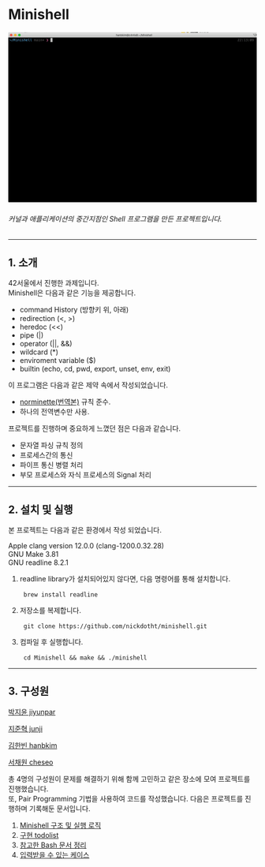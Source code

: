 # Minishell
![run](run.gif)  

###### 커널과 애플리케이션의 중간지점인 Shell 프로그램을 만든 프로젝트입니다.
---


## 1. 소개
42서울에서 진행한 과제입니다.  
Minishell은 다음과 같은 기능을 제공합니다. 

- command History (방향키 위, 아래)
- redirection (<, >)
- heredoc (<<)
- pipe (|)
- operator (||, &&)
- wildcard (*)
- enviroment variable ($)
- builtin (echo, cd, pwd, export, unset, env, exit)

이 프로그램은 다음과 같은 제약 속에서 작성되었습니다.
- [norminette](https://github.com/42School/norminette/blob/master/pdf/en.norm.pdf)[(번역본)](https://github.com/42School/norminette/blob/master/pdf/ko.norm.pdf) 규칙 준수.
- 하나의 전역변수만 사용.


프로젝트를 진행하며 중요하게 느꼈던 점은 다음과 같습니다.
- 문자열 파싱 규칙 정의
- 프로세스간의 통신
- 파이프 통신 병렬 처리
- 부모 프로세스와 자식 프로세스의 Signal 처리


---

## 2. 설치 및 실행

본 프로젝트는 다음과 같은 환경에서 작성 되었습니다.

Apple clang version 12.0.0 (clang-1200.0.32.28)  
GNU Make 3.81  
GNU readline 8.2.1


1. readline library가 설치되어있지 않다면, 다음 명령어를 통해 설치합니다.

		brew install readline
2. 저장소를 복제합니다.

		git clone https://github.com/nickdotht/minishell.git
3. 컴파일 후 실행합니다.

		cd Minishell && make && ./minishell


--- 
## 3. 구성원

[박지윤 jiyunpar](https://github.com/flowjiyun)

[지준혁 junji](https://github.com/ji-junhyuk)

[김한빈 hanbkim](https://github.com/kimchijinju)

[서채원 cheseo](https://github.com/veggie-garden)

총 4명의 구성원이 문제를 해결하기 위해 함께 고민하고 같은 장소에 모여 프로젝트를 진행했습니다.  
또, Pair Programming 기법을 사용하여 코드를 작성했습니다.
다음은 프로젝트를 진행하며 기록해둔 문서입니다.
1. [Minishell 구조 및 실행 로직](execution_structure_logic.md)
2. [구현 todolist](todolist.md)
3. [참고한 Bash 문서 정리](bash_man_summary.md)
4. [입력받을 수 있는 케이스](case.md)
